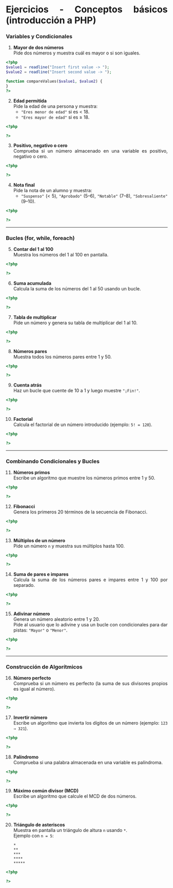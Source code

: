 <div align=justify>

# Ejercicios - Conceptos básicos (introducción a PHP)

### Variables y Condicionales

1. **Mayor de dos números**  
   Pide dos números y muestra cuál es mayor o si son iguales.

```php
<?php
$value1 = readline("Insert first value -> ");
$value2 = readline("Insert second value -> ");

function compareValues($value1, $value2) {
}
?>
```

2. **Edad permitida**  
   Pide la edad de una persona y muestra:  
   - `"Eres menor de edad"` si es < 18.  
   - `"Eres mayor de edad"` si es ≥ 18. 

```php
<?php

?>
``` 

3. **Positivo, negativo o cero**  
   Comprueba si un número almacenado en una variable es positivo, negativo o cero.

```php
<?php

?>
```  

4. **Nota final**  
   Pide la nota de un alumno y muestra:  
   - `"Suspenso"` (< 5), `"Aprobado"` (5–6), `"Notable"` (7–8), `"Sobresaliente"` (9–10).

```php
<?php

?>
```

---

### Bucles (for, while, foreach)

5. **Contar del 1 al 100**  
   Muestra los números del 1 al 100 en pantalla.

```php
<?php

?>
```

6. **Suma acumulada**  
   Calcula la suma de los números del 1 al 50 usando un bucle.  

```php
<?php

?>
```

7. **Tabla de multiplicar**  
   Pide un número y genera su tabla de multiplicar del 1 al 10.  

```php
<?php

?>
```

8. **Números pares**  
   Muestra todos los números pares entre 1 y 50.  

```php
<?php

?>
```

9. **Cuenta atrás**  
   Haz un bucle que cuente de 10 a 1 y luego muestre `"¡Fin!"`.  

```php
<?php

?>
```

10. **Factorial**  
    Calcula el factorial de un número introducido (ejemplo: `5! = 120`).  

```php
<?php

?>
```

---

### Combinando Condicionales y Bucles

11. **Números primos**  
    Escribe un algoritmo que muestre los números primos entre 1 y 50.  

```php
<?php

?>
```

12. **Fibonacci**  
    Genera los primeros 20 términos de la secuencia de Fibonacci. 

```php
<?php

?>
``` 

13. **Múltiplos de un número**  
    Pide un número `n` y muestra sus múltiplos hasta 100.  

```php
<?php

?>
```

14. **Suma de pares e impares**  
    Calcula la suma de los números pares e impares entre 1 y 100 por separado.  

```php
<?php

?>
```

15. **Adivinar número**  
    Genera un número aleatorio entre 1 y 20.  
    Pide al usuario que lo adivine y usa un bucle con condicionales para dar pistas: `"Mayor"` o `"Menor"`.  

```php
<?php

?>
```

---

### Construcción de Algorítmicos

16. **Número perfecto**  
    Comprueba si un número es perfecto (la suma de sus divisores propios es igual al número).  

```php
<?php

?>
```

17. **Invertir número**  
    Escribe un algoritmo que invierta los dígitos de un número (ejemplo: `123 → 321`).  

```php
<?php

?>
```

18. **Palíndromo**  
    Comprueba si una palabra almacenada en una variable es palíndroma.  

```php
<?php

?>
```

19. **Máximo común divisor (MCD)**  
    Escribe un algoritmo que calcule el MCD de dos números.  

```php
<?php

?>
```

20. **Triángulo de asteriscos**  
    Muestra en pantalla un triángulo de altura `n` usando `*`.  
    Ejemplo con `n = 5`:  
    ```
    *
    **
    ***
    ****
    *****
    ```

```php
<?php

?>
```
</div>